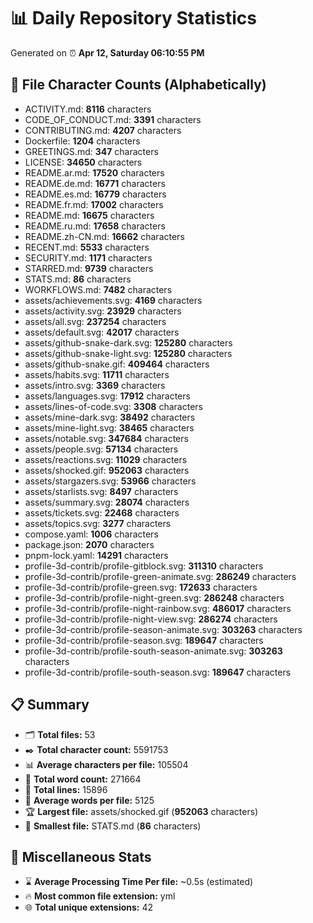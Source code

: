 # 📊 Daily Repository Statistics
Generated on ⏰ **Apr 12, Saturday 06:10:55 PM**

## 📂 File Character Counts (Alphabetically)
- ACTIVITY.md: **8116** characters
- CODE_OF_CONDUCT.md: **3391** characters
- CONTRIBUTING.md: **4207** characters
- Dockerfile: **1204** characters
- GREETINGS.md: **347** characters
- LICENSE: **34650** characters
- README.ar.md: **17520** characters
- README.de.md: **16771** characters
- README.es.md: **16779** characters
- README.fr.md: **17002** characters
- README.md: **16675** characters
- README.ru.md: **17658** characters
- README.zh-CN.md: **16662** characters
- RECENT.md: **5533** characters
- SECURITY.md: **1171** characters
- STARRED.md: **9739** characters
- STATS.md: **86** characters
- WORKFLOWS.md: **7482** characters
- assets/achievements.svg: **4169** characters
- assets/activity.svg: **23929** characters
- assets/all.svg: **237254** characters
- assets/default.svg: **42017** characters
- assets/github-snake-dark.svg: **125280** characters
- assets/github-snake-light.svg: **125280** characters
- assets/github-snake.gif: **409464** characters
- assets/habits.svg: **11711** characters
- assets/intro.svg: **3369** characters
- assets/languages.svg: **17912** characters
- assets/lines-of-code.svg: **3308** characters
- assets/mine-dark.svg: **38492** characters
- assets/mine-light.svg: **38465** characters
- assets/notable.svg: **347684** characters
- assets/people.svg: **57134** characters
- assets/reactions.svg: **11029** characters
- assets/shocked.gif: **952063** characters
- assets/stargazers.svg: **53966** characters
- assets/starlists.svg: **8497** characters
- assets/summary.svg: **28074** characters
- assets/tickets.svg: **22468** characters
- assets/topics.svg: **3277** characters
- compose.yaml: **1006** characters
- package.json: **2070** characters
- pnpm-lock.yaml: **14291** characters
- profile-3d-contrib/profile-gitblock.svg: **311310** characters
- profile-3d-contrib/profile-green-animate.svg: **286249** characters
- profile-3d-contrib/profile-green.svg: **172633** characters
- profile-3d-contrib/profile-night-green.svg: **286248** characters
- profile-3d-contrib/profile-night-rainbow.svg: **486017** characters
- profile-3d-contrib/profile-night-view.svg: **286274** characters
- profile-3d-contrib/profile-season-animate.svg: **303263** characters
- profile-3d-contrib/profile-season.svg: **189647** characters
- profile-3d-contrib/profile-south-season-animate.svg: **303263** characters
- profile-3d-contrib/profile-south-season.svg: **189647** characters

## 📋 Summary
- 🗂️ **Total files:** 53
- ✒️ **Total character count:** 5591753
- 📊 **Average characters per file:** 105504
- 📝 **Total word count:** 271664
- 🧾 **Total lines:** 15896
- 📐 **Average words per file:** 5125
- 🏆 **Largest file:** assets/shocked.gif (**952063** characters)
- 🥉 **Smallest file:** STATS.md (**86** characters)

## 🌟 Miscellaneous Stats
- ⌛ **Average Processing Time Per file:** ~0.5s (estimated)
- 🔥 **Most common file extension:** yml
- 🌐 **Total unique extensions:** 42
